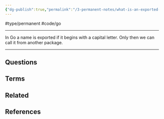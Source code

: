 ```yaml
---
{"dg-publish":true,"permalink":"/3-permanent-notes/what-is-an-exported-name-in-go/","created":"2023-07-27 12:51","updated":"2023-08-04 07:45"}
---
```


#type/permanent #code/go 

---
In Go a name is exported if it begins with a capital letter. Only then we can call it from another package.

---
## Questions
## Terms
## Related
## References